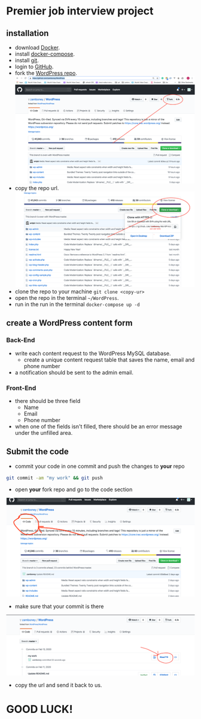 # Premier job interview project

## installation

* download [Docker](https://www.docker.com/get-started).
* install [docker-compose](https://docs.docker.com/compose/install/).
* install [git](https://git-scm.com/downloads).
* login to [GitHub](https://github.com).
* fork the [WordPress repo](https://github.com/zamboney/WordPress).
![fork](./fork.png)
* copy the repo url.
![fork](./clone.png)
* clone the repo to your machine `git clone <copy-ur>`
* open the repo in the terminal `~/WordPress`.
* run in the run in the terminal `docker-compose up -d`


## create a WordPress content form

### Back-End

* write each content request to the WordPress MySQL database.
  * create a unique content request table that saves the name, email and phone number
* a notification should be sent to the admin email.

### Front-End

* there should be three field
  * Name
  * Email
  * Phone number
* when one of the fields isn't filled, there should be an error message under the unfilled area.

## Submit the code

* commit your code in one commit and push the changes to **your** repo

```bash
git commit -am "my work" && git push
```

* open **your** fork repo and go to the code section

![commit-section](./commit-tab.png)

* make sure that your commit is there

![commit-exist](./commit-exist.png)

* copy the url and send it back to us.

# GOOD LUCK!
